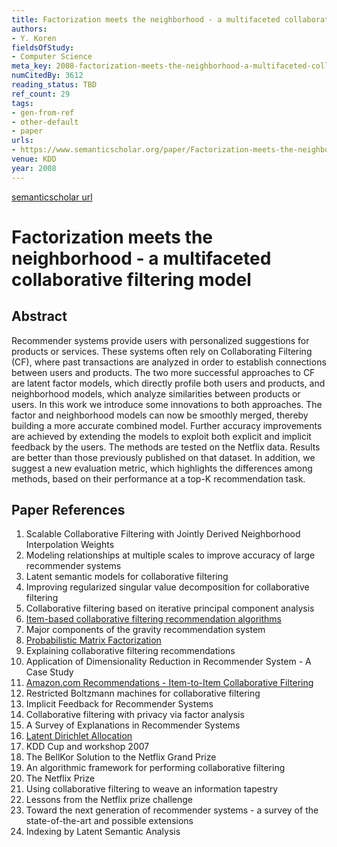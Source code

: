 ```yaml
---
title: Factorization meets the neighborhood - a multifaceted collaborative filtering model
authors:
- Y. Koren
fieldsOfStudy:
- Computer Science
meta_key: 2008-factorization-meets-the-neighborhood-a-multifaceted-collaborative-filtering-model
numCitedBy: 3612
reading_status: TBD
ref_count: 29
tags:
- gen-from-ref
- other-default
- paper
urls:
- https://www.semanticscholar.org/paper/Factorization-meets-the-neighborhood:-a-filtering-Koren/cf6f83fcce274606bf0264c59d1c78a30c9c9d18?sort=total-citations
venue: KDD
year: 2008
---
```


[semanticscholar url](https://www.semanticscholar.org/paper/Factorization-meets-the-neighborhood:-a-filtering-Koren/cf6f83fcce274606bf0264c59d1c78a30c9c9d18?sort=total-citations)

# Factorization meets the neighborhood - a multifaceted collaborative filtering model

## Abstract

Recommender systems provide users with personalized suggestions for products or services. These systems often rely on Collaborating Filtering (CF), where past transactions are analyzed in order to establish connections between users and products. The two more successful approaches to CF are latent factor models, which directly profile both users and products, and neighborhood models, which analyze similarities between products or users. In this work we introduce some innovations to both approaches. The factor and neighborhood models can now be smoothly merged, thereby building a more accurate combined model. Further accuracy improvements are achieved by extending the models to exploit both explicit and implicit feedback by the users. The methods are tested on the Netflix data. Results are better than those previously published on that dataset. In addition, we suggest a new evaluation metric, which highlights the differences among methods, based on their performance at a top-K recommendation task.

## Paper References

1. Scalable Collaborative Filtering with Jointly Derived Neighborhood Interpolation Weights
2. Modeling relationships at multiple scales to improve accuracy of large recommender systems
3. Latent semantic models for collaborative filtering
4. Improving regularized singular value decomposition for collaborative filtering
5. Collaborative filtering based on iterative principal component analysis
6. [Item-based collaborative filtering recommendation algorithms](2001-item-based-collaborative-filtering-recommendation-algorithms.md)
7. Major components of the gravity recommendation system
8. [Probabilistic Matrix Factorization](2007-probabilistic-matrix-factorization.md)
9. Explaining collaborative filtering recommendations
10. Application of Dimensionality Reduction in Recommender System - A Case Study
11. [Amazon.com Recommendations - Item-to-Item Collaborative Filtering](2003-amazon-com-recommendations-item-to-item-collaborative-filtering.md)
12. Restricted Boltzmann machines for collaborative filtering
13. Implicit Feedback for Recommender Systems
14. Collaborative filtering with privacy via factor analysis
15. A Survey of Explanations in Recommender Systems
16. [Latent Dirichlet Allocation](2003-latent-dirichlet-allocation.md)
17. KDD Cup and workshop 2007
18. The BellKor Solution to the Netflix Grand Prize
19. An algorithmic framework for performing collaborative filtering
20. The Netflix Prize
21. Using collaborative filtering to weave an information tapestry
22. Lessons from the Netflix prize challenge
23. Toward the next generation of recommender systems - a survey of the state-of-the-art and possible extensions
24. Indexing by Latent Semantic Analysis
